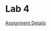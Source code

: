 # Lab 4

[Assignment Details](https://github.com/Mikecamdo/ProgrammingLanguages/blob/main/Lab%204/CS3342_Lab4_Flex_Bison_PLY.pdf)
